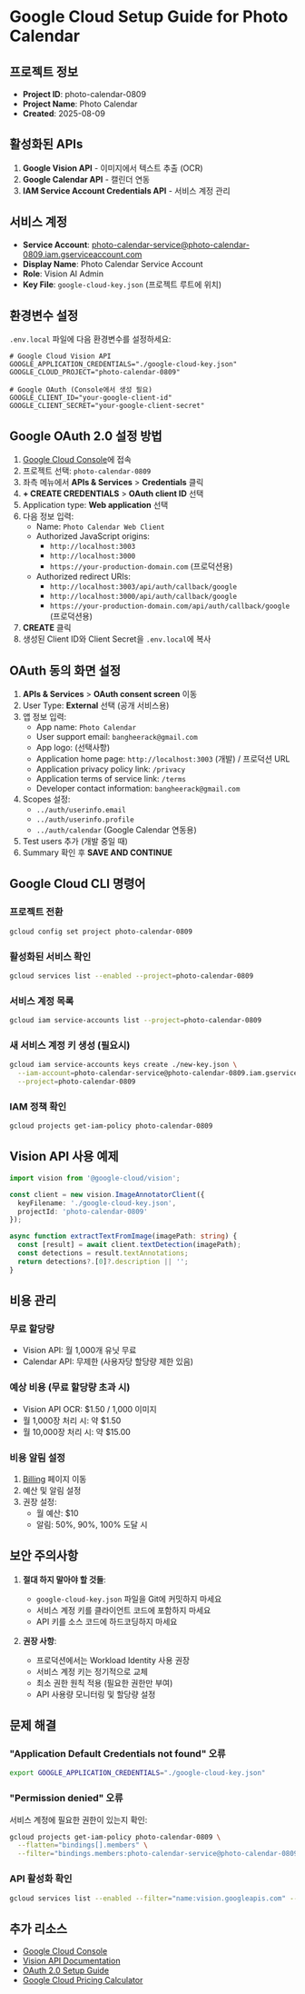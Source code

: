 # Google Cloud Setup Guide for Photo Calendar

## 프로젝트 정보
- **Project ID**: photo-calendar-0809
- **Project Name**: Photo Calendar
- **Created**: 2025-08-09

## 활성화된 APIs
1. **Google Vision API** - 이미지에서 텍스트 추출 (OCR)
2. **Google Calendar API** - 캘린더 연동
3. **IAM Service Account Credentials API** - 서비스 계정 관리

## 서비스 계정
- **Service Account**: photo-calendar-service@photo-calendar-0809.iam.gserviceaccount.com
- **Display Name**: Photo Calendar Service Account
- **Role**: Vision AI Admin
- **Key File**: `google-cloud-key.json` (프로젝트 루트에 위치)

## 환경변수 설정

`.env.local` 파일에 다음 환경변수를 설정하세요:

```env
# Google Cloud Vision API
GOOGLE_APPLICATION_CREDENTIALS="./google-cloud-key.json"
GOOGLE_CLOUD_PROJECT="photo-calendar-0809"

# Google OAuth (Console에서 생성 필요)
GOOGLE_CLIENT_ID="your-google-client-id"
GOOGLE_CLIENT_SECRET="your-google-client-secret"
```

## Google OAuth 2.0 설정 방법

1. [Google Cloud Console](https://console.cloud.google.com)에 접속
2. 프로젝트 선택: `photo-calendar-0809`
3. 좌측 메뉴에서 **APIs & Services** > **Credentials** 클릭
4. **+ CREATE CREDENTIALS** > **OAuth client ID** 선택
5. Application type: **Web application** 선택
6. 다음 정보 입력:
   - Name: `Photo Calendar Web Client`
   - Authorized JavaScript origins:
     - `http://localhost:3003`
     - `http://localhost:3000`
     - `https://your-production-domain.com` (프로덕션용)
   - Authorized redirect URIs:
     - `http://localhost:3003/api/auth/callback/google`
     - `http://localhost:3000/api/auth/callback/google`
     - `https://your-production-domain.com/api/auth/callback/google` (프로덕션용)
7. **CREATE** 클릭
8. 생성된 Client ID와 Client Secret을 `.env.local`에 복사

## OAuth 동의 화면 설정

1. **APIs & Services** > **OAuth consent screen** 이동
2. User Type: **External** 선택 (공개 서비스용)
3. 앱 정보 입력:
   - App name: `Photo Calendar`
   - User support email: `bangheerack@gmail.com`
   - App logo: (선택사항)
   - Application home page: `http://localhost:3003` (개발) / 프로덕션 URL
   - Application privacy policy link: `/privacy`
   - Application terms of service link: `/terms`
   - Developer contact information: `bangheerack@gmail.com`
4. Scopes 설정:
   - `../auth/userinfo.email`
   - `../auth/userinfo.profile`
   - `../auth/calendar` (Google Calendar 연동용)
5. Test users 추가 (개발 중일 때)
6. Summary 확인 후 **SAVE AND CONTINUE**

## Google Cloud CLI 명령어

### 프로젝트 전환
```bash
gcloud config set project photo-calendar-0809
```

### 활성화된 서비스 확인
```bash
gcloud services list --enabled --project=photo-calendar-0809
```

### 서비스 계정 목록
```bash
gcloud iam service-accounts list --project=photo-calendar-0809
```

### 새 서비스 계정 키 생성 (필요시)
```bash
gcloud iam service-accounts keys create ./new-key.json \
  --iam-account=photo-calendar-service@photo-calendar-0809.iam.gserviceaccount.com \
  --project=photo-calendar-0809
```

### IAM 정책 확인
```bash
gcloud projects get-iam-policy photo-calendar-0809
```

## Vision API 사용 예제

```typescript
import vision from '@google-cloud/vision';

const client = new vision.ImageAnnotatorClient({
  keyFilename: './google-cloud-key.json',
  projectId: 'photo-calendar-0809'
});

async function extractTextFromImage(imagePath: string) {
  const [result] = await client.textDetection(imagePath);
  const detections = result.textAnnotations;
  return detections?.[0]?.description || '';
}
```

## 비용 관리

### 무료 할당량
- Vision API: 월 1,000개 유닛 무료
- Calendar API: 무제한 (사용자당 할당량 제한 있음)

### 예상 비용 (무료 할당량 초과 시)
- Vision API OCR: $1.50 / 1,000 이미지
- 월 1,000장 처리 시: 약 $1.50
- 월 10,000장 처리 시: 약 $15.00

### 비용 알림 설정
1. [Billing](https://console.cloud.google.com/billing) 페이지 이동
2. 예산 및 알림 설정
3. 권장 설정:
   - 월 예산: $10
   - 알림: 50%, 90%, 100% 도달 시

## 보안 주의사항

1. **절대 하지 말아야 할 것들**:
   - `google-cloud-key.json` 파일을 Git에 커밋하지 마세요
   - 서비스 계정 키를 클라이언트 코드에 포함하지 마세요
   - API 키를 소스 코드에 하드코딩하지 마세요

2. **권장 사항**:
   - 프로덕션에서는 Workload Identity 사용 권장
   - 서비스 계정 키는 정기적으로 교체
   - 최소 권한 원칙 적용 (필요한 권한만 부여)
   - API 사용량 모니터링 및 할당량 설정

## 문제 해결

### "Application Default Credentials not found" 오류
```bash
export GOOGLE_APPLICATION_CREDENTIALS="./google-cloud-key.json"
```

### "Permission denied" 오류
서비스 계정에 필요한 권한이 있는지 확인:
```bash
gcloud projects get-iam-policy photo-calendar-0809 \
  --flatten="bindings[].members" \
  --filter="bindings.members:photo-calendar-service@photo-calendar-0809.iam.gserviceaccount.com"
```

### API 활성화 확인
```bash
gcloud services list --enabled --filter="name:vision.googleapis.com" --project=photo-calendar-0809
```

## 추가 리소스
- [Google Cloud Console](https://console.cloud.google.com/welcome?project=photo-calendar-0809)
- [Vision API Documentation](https://cloud.google.com/vision/docs)
- [OAuth 2.0 Setup Guide](https://developers.google.com/identity/protocols/oauth2)
- [Google Cloud Pricing Calculator](https://cloud.google.com/products/calculator)